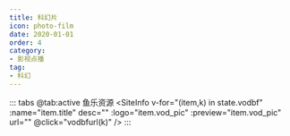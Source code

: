 ```yaml
---
title: 科幻片
icon: photo-film
date: 2020-01-01
order: 4
category:
- 影视点播
tag:
- 科幻
---
```


<ArtPlayer :src="state.src" :config="hlsConfig(state.PlayList)" />

::: tabs
@tab:active 鱼乐资源
<SiteInfo v-for="(item,k) in state.vodbf" :name="item.title" desc="" :logo="item.vod_pic" :preview="item.vod_pic" url=""
  @click="vodbfurl(k)" />
:::

<script setup>
  import { vod } from '@db'
  import { hlsConfig } from '@cps/artConst'
  import { useStorage } from '@vueuse/core'
  import { onMounted, nextTick, onDeactivated } from "vue";

  const state = useStorage(
    "vod-khp",
    {
      src: "",
      vodbf: [],
      PlayList: []
    }
  )

  onMounted(() => {
    nextTick(async () => {
      const bfzy = await vod.find({ "name": "ylzy-9" })
      state.value.vodbf = bfzy.data
      vodbfurl(0)
    })
  });

  const vodbfurl = (key) => {
    const { vodbf } = state.value
    state.value.PlayList = vodbf
    state.value.src = vodbf[key].url
  }
</script>